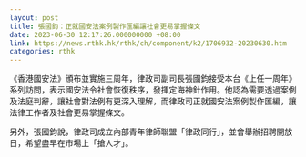 ```yaml
---
layout: post
title: 張國鈞：正就國安法案例製作匯編讓社會更易掌握條文
date: 2023-06-30 12:17:26.000000000 +08:00
link: https://news.rthk.hk/rthk/ch/component/k2/1706932-20230630.htm
categories: rthk
---
```


《香港國安法》頒布並實施三周年，律政司副司長張國鈞接受本台《上任一周年》系列訪問，表示國安法令社會恢復秩序，發揮定海神針作用。他認為需要透過案例及法庭判辭，讓社會對法例有更深入理解，而律政司正就國安法案例製作匯編，讓法律工作者及社會更易掌握條文。

另外，張國鈞說，律政司成立內部青年律師聯盟「律政同行」，並會舉辦招聘開放日，希望盡早在市場上「搶人才」。
